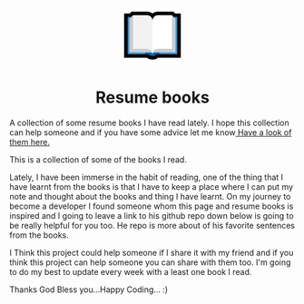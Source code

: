 <!-- Logo (with link) -->
<p align="center">
 <a href="https://noelparedes.github.io/Resume-Books/">
   <img alt="how to live" src="https://github.com/noelparedes/Resume-Books/blob/main/asserts/open-book.png" width="100" />
 </a>
</p>
<!-- Title -->
<h1 align="center">
Resume books
</h1>

A collection of some resume books I have read lately. I hope this collection can help someone and if you have some advice let me know<a href="https://noelparedes.github.io/Resume-Books/"> Have a look of them here.</a>

This is a collection of some of the books I read.

Lately, I have been immerse in the habit of reading, one of the thing that I have learnt from the books is that I have to keep a place where I can put my note and thought about the books and thing I have learnt. On my journey to become a developer I found someone whom this page and resume books is inspired and I going to leave a link to his github repo down below is going to be really helpful for you too. He repo is more about of his favorite sentences from the books.

I Think this project could help someone if I share it with my friend and if you think this project can help someone you can share with them too. I'm going to do my best to update every week with a least one book I read.

Thanks God Bless you...Happy Coding... :)
